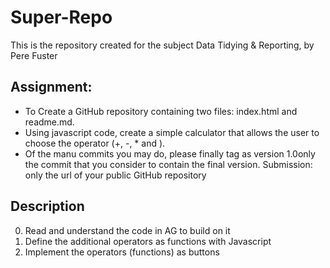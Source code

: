 # Super-Repo
This is the repository created for the subject Data Tidying & Reporting, by Pere Fuster


## Assignment:

- To Create a GitHub repository containing two files: index.html and readme.md.
- Using javascript code, create a simple calculator that allows the user to choose the operator (+, -, * and \).
- Of the manu commits you may do, please finally tag as version 1.0only the commit that you consider to contain the final version.
Submission: only the url of your public GitHub repository

## Description 

0) Read and understand the code in AG to build on it
1) Define the additional operators as functions with Javascript
2) Implement the operators (functions) as buttons 
